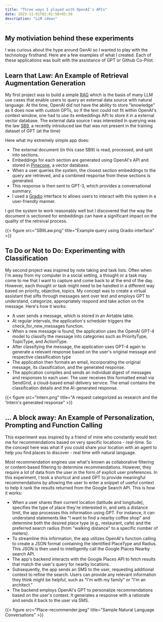 ```yaml
---
title: "Three ways I played with OpenAI's APIs"
date: 2023-11-01T02:01:58+05:30
description: "LLM ideas"
---
```


## My motiviation behind these experiments
I was curious about the hype around GenAI so I wanted to play with the technology firsthand. Here are a few examples of what I created. Each of these applications was built with the assistance of GPT or Github Co-Pilot. 

## Learn that Law: An Example of Retrieval Augmentation Generation 
My first project was to build a simple [RAG](https://stackoverflow.blog/2023/10/18/retrieval-augmented-generation-keeping-llms-relevant-and-current/) which is the basis of many LLM use cases that enable users to query an external data source with natural language. At the time, OpenAI did not have the ability to store "knowledge" as it does now with custom GPTs, so if the text could not fit within OpenAI's context window, one had to use its embeddings API to store it in a external vector database. The external data source I was interested in querying was the law [SB9](https://leginfo.legislature.ca.gov/faces/billTextClient.xhtml?bill_id=202120220SB9), a recently introduced law that was not present in the training dataset of GPT (at the time)

Here what my extremely simple app does: 
- The external document (in this case SB9) is read, processed, and split into sections. 
- Embeddings for each section are generated using OpenAI's API and stored in [Pinecone](https://www.pinecone.io/), a vector database. 
- When a user queries the system, the closest section embeddings to the query are retrieved, and a combined response from these sections is generated. 
- This response is then sent to GPT-3, which provides a conversational summary. 
- I used a [Gradio](https://www.gradio.app/) interface to allows users to interact with this system in a user-friendly manner.

I got the system to work reasonably well but I discovered that the way the document is sectioned for embeddings can have a significant impact on the quality of the retreival process.

{{< figure src="SB9Law.png" title="Example query using Gradio interface" >}}

## To Do or Not to Do: Experimenting with Classification
My second project was inspired by note taking and task lists. Often when I'm away from my computer in a social setting, a thought or a task may come to me that I want to capture and come back to at the end of the day. However, each thought or task might need to be handled in a different way based on priority, objective, topics. My concept was to create a virtual assistant that sifts through messages sent over text and employs GPT to understand, categorize, appropriately respond and take action on the message. Here's how it works:

- A user sends a message, which is stored in an Airtable table. 
- At regular intervals, the application's scheduler triggers the check_for_new_messages function. 
- When a new message is found, the application uses the OpenAI GPT-4 model to classify the message into categories such as PriorityType, TopicType, and ActionType.
- After classifying the message, the application uses GPT-4 again to generate a relevant response based on the user's original message and respective classification type
- The application then formats an email, incorporating the original message, its classification, and the generated response. 
- The application compiles and sends an individual digest of messages and responses to each user. The user receives this formatted email via SendGrid, a cloud-based email delivery service. The email contains the classification details and the AI-generated response.

{{< figure src="Intern.png" title="A request categorized as research and the 'Intern's generated response" >}}

## ... A block away: An Example of Personalization, Prompting and Function Calling 
This experiment was inspired by a friend of mine who constantly would text me for recommendations based on very specific locations - real-time. So the concept here was what if you could share your location with an agent to help you find places to discover - real time with natural language.

Most recommendation engines use what's known as collaborative filtering or content-based filtering to determine recommendations. However, they require a lot of data from the user in the form of explicit user preferences. In this experiment, I took a shortcut and used GPT to provide meaningful recommendations by allowing the user to enter a snippet of useful context to help it rank the results returned from the Google Search API. This is how it works: 

- When a user shares their current location (latitude and longitude), specifies the type of place they're interested in, and sets a distance limit, the app processes this information using GPT. For instance, it can understand statements like "I want to find a nearby coffee shop" and determine both the desired place type (e.g., restaurant, cafe) and the preferred search radius (from "walking distance" to a specific number of meters).
- To streamline this information, the app utilizes OpenAI's function calling to create a JSON format containing the identified PlaceType and Radius. This JSON is then used to intelligently call the Google Places Nearby search API.
- The app's backend interacts with the Google Places API to fetch results that match the user's query for nearby locations.
- Subsequently, the app sends an SMS to the user, requesting additional context to refine the search. Users can provide any relevant information they think might be helpful, such as "I'm with my family" or "I'm an architect."
- The backend employs OpenAI's GPT to personalize recommendations based on the user's context. It generates a response with a rationale and sends it back to the user via SMS.

{{< figure src="Place-recommender.jpeg" title="Sample Natural Language Conversations" >}}
